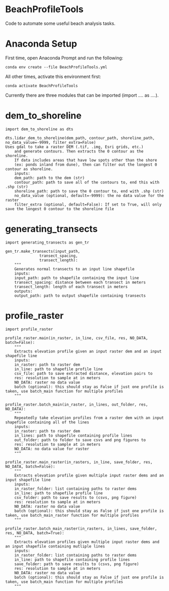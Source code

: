 # BeachProfileTools

Code to automate some useful beach analysis tasks.

# Anaconda Setup

First time, open Anaconda Prompt and run the following:

	conda env create --file BeachProfileTools.yml

All other times, activate this environment first:
	
	conda activate BeachProfileTools

Currently there are three modules that can be imported (import .... as ....).

# dem_to_shoreline

	import dem_to_shoreline as dts

	dts.lidar_dem_to_shoreline(dem_path, contour_path, shoreline_path, no_data_value=-9999, filter_extra=False)
	Uses gdal to take a raster DEM (.tif, .img, Esri grids, etc.)
    	and generate contours. Then extracts the 0 contour as the shoreline.
    	If data includes areas that have low spots other than the shore
    	(ex: ponds inland from dune), then can filter out the longest 0 contour as shoreline.
    	inputs:
    	dem_path: path to the dem (str)
    	contour_path: path to save all of the contours to, end this with .shp (str)
    	shoreline_path: path to save the 0 contour to, end with .shp (str)
    	no_data_value (optional, default=-9999): the no data value for the raster 
    	filter_extra (optional, default=False): If set to True, will only save the longest 0 contour to the shoreline file
	

# generating_transects

	import generating_transects as gen_tr
	
	gen_tr.make_transects(input_path,
                   transect_spacing,
                   transect_length):
    	"""
    	Generates normal transects to an input line shapefile
    	inputs:
    	input_path: path to shapefile containing the input line
    	transect_spacing: distance between each transect in meters
    	transect_length: length of each transect in meters
    	outputs:
    	output_path: path to output shapefile containing transects

# profile_raster

	import profile_raster

	profile_raster.main(in_raster, in_line, csv_file, res, NO_DATA, batch=False):
    	"""
    	Extracts elevation profile given an input raster dem and an input shapefile line
    	inputs:
    	in_raster: path to raster dem
    	in_line: path to shapefile profile line
    	csv_file: path to save extracted distance, elevation pairs to
    	res: resolution to sample at in meters
    	N0_DATA: raster no data value
    	batch (optional): this should stay as False if just one profile is taken, use batch_main function for multiple profiles
    	"""
	
	profile_raster.batch_main(in_raster, in_lines, out_folder, res, NO_DATA):
    	"""
    	Repeatedly take elevation profiles from a raster dem with an input shapefile containing all of the lines
    	inputs:
    	in_raster: path to raster dem
    	in_lines: path to shapefile containing profile lines
    	out_folder: path to folder to save csvs and png figures to
    	res: resolution to sample at in meters
    	NO_DATA: no data value for raster
    	"""

	profile_raster.main_raster(in_rasters, in_line, save_folder, res, NO_DATA, batch=False):
    	"""
    	Extracts elevation profile given multiple input raster dems and an input shapefile line
    	inputs:
    	in_raster_folder: list containing paths to raster dems
    	in_line: path to shapefile profile line
    	csv_folder: path to save results to (csvs, png figure)
    	res: resolution to sample at in meters
    	N0_DATA: raster no data value
    	batch (optional): this should stay as False if just one profile is taken, use batch_main_raster function for multiple profiles
    	"""

	profile_raster.batch_main_raster(in_rasters, in_lines, save_folder, res, NO_DATA, batch=True):
    	"""
    	Extracts elevation profiles given multiple input raster dems and an input shapefile containing mutliple lines
    	inputs:
    	in_raster_folder: list containing paths to raster dems
    	in_line: path to shapefile containing profile lines
    	save_folder: path to save results to (csvs, png figure)
    	res: resolution to sample at in meters
    	N0_DATA: raster no data value
    	batch (optional): this should stay as False if just one profile is taken, use batch_main function for multiple profiles
    	"""